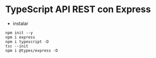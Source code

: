 # TypeScript API REST con Express

- instalar 
```shell
npm init --y
npm i express
npm i typescript -D
tsc --init
npm i @types/express -D
```

